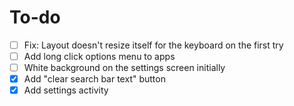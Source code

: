 # To-do
- [ ] Fix: Layout doesn't resize itself for the keyboard on the first try
- [ ] Add long click options menu to apps
- [ ] White background on the settings screen initially
- [x] Add "clear search bar text" button
- [x] Add settings activity
